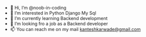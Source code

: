 - 👋 Hi, I’m @noob-in-coding
- 👀 I’m interested in Python Django My Sql
- 🌱 I’m currently learning Backend development
- 💞️ I’m looking fro a job as a Backend developer
- 📫 You can reach me on my mail kanteshkarwade@gmail.com

<!---
noob-in-coding/noob-in-coding is a ✨ special ✨ repository because its `README.md` (this file) appears on your GitHub profile.
You can click the Preview link to take a look at your changes.
--->
